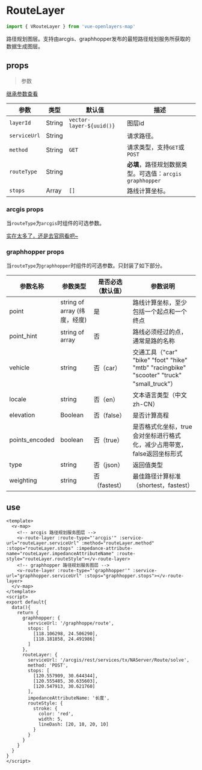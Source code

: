 # RouteLayer

```javascript
import { VRouteLayer } from 'vue-openlayers-map'
```

路径规划图层。支持由arcgis、graphhopper发布的最短路径规划服务所获取的数据生成图层。

## props

> 参数

[继承参数查看](LAYER_PROPS.md)

| 参数         | 类型   | 默认值                   | 描述                                                         |
| ------------ | ------ | ------------------------ | ------------------------------------------------------------ |
| `layerId`    | String | `vector-layer-${uuid()}` | 图层id                                                       |
| `serviceUrl` | String |                          | 请求路径。                                                   |
| `method`     | String | `GET`                    | 请求类型，支持`GET`或  `POST`                                |
| `routeType`  | String |                          | **必填**，路径规划数据类型。可选值：`arcgis`   `graphhopper` |
| `stops`      | Array  | `[]`                     | 路线计算坐标。                                               |

### arcgis props

当`routeType`为`arcgis`时组件的可选参数。

[实在太多了，还是去官网看吧~](https://developers.arcgis.com/rest/network/api-reference/route-synchronous-service.htm)

### graphhopper props

当`routeType`为`graphhopper`时组件的可选参数。只封装了如下部分。

| 参数名称        | 参数类型                     | 是否必选（默认值） | 参数说明                                                     |
| --------------- | ---------------------------- | ------------------ | ------------------------------------------------------------ |
| point           | string of array (纬度，经度) | 是                 | 路线计算坐标，至少包括一个起点和一个终点                     |
| point_hint      | string of array              | 否                 | 路线必须经过的点，通常是路的名称                             |
| vehicle         | string                       | 否（car）          | 交通工具（"car" "bike" "foot" "hike" "mtb" "racingbike" "scooter" "truck" "small_truck"） |
| locale          | string                       | 否（en）           | 文本语言类型（中文zh-CN）                                    |
| elevation       | Boolean                      | 否（false）        | 是否计算高程                                                 |
| points_encoded  | boolean                      | 否（true）         | 是否格式化坐标，true会对坐标进行格式化，减少占用带宽，false返回坐标形式 |
| type            | string                       | 否（json）         | 返回值类型                                                   |
| weighting       | string                       | 否（fastest）      | 最佳路径计算标准（shortest，fastest）                        |

## use

```vue
<template>
  <v-map>
    <!-- arcgis 路径规划服务图层 -->
    <v-route-layer :route-type="'arcgis'" :service-url="routeLayer.serviceUrl" :method="routeLayer.method" :stops="routeLayer.stops" :impedance-attribute-name="routeLayer.impedanceAttributeName" :route-style="routeLayer.routeStyle"></v-route-layer>
    <!-- graphhopper 路径规划服务图层 -->
    <v-route-layer :route-type="'graphhopper'" :service-url="graphhopper.serviceUrl" :stops="graphhopper.stops"></v-route-layer>
  </v-map>
</template>
<script>
export default{
  data(){
    return {
      graphhopper: {
        serviceUrl: '/graphhoppe/route',
        stops: [
          [118.106298, 24.506290],
          [118.181858, 24.491986]
        ]
      },
      routeLayer: {
        serviceUrl: '/arcgis/rest/services/tx/NAServer/Route/solve',
        method: 'POST',
        stops: [
          [120.557909, 30.644344],
          [120.555485, 30.635603],
          [120.547913, 30.621760]
        ],
        impedanceAttributeName: '长度',
        routeStyle: {
          stroke: {
            color: 'red',
            width: 5,
            lineDash: [20, 10, 20, 10]
          }
        }
      }
    }
  }
}
</script>
```

